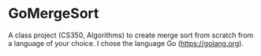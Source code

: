 # GoMergeSort
A class project (CS350, Algorithms) to create merge sort from scratch from a language of your choice. I chose the language Go (https://golang.org).

